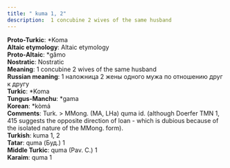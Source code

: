```yaml
---
title: " kuma 1, 2"
description:  1 concubine 2 wives of the same husband
---
```


<strong>Proto-Turkic</strong>:  *Koma<br>
<strong>Altaic etymology</strong>:  Altaic etymology<br>
<strong> Proto-Altaic</strong>:  *gămo<br>
<strong>Nostratic</strong>:  Nostratic<br>
<strong>Meaning</strong>:  1 concubine 2 wives of the same husband<br>
<strong>Russian meaning</strong>:  1 наложница 2 жены одного мужа по отношению друг к другу<br>
<strong>Turkic</strong>:  *Koma<br>
<strong>Tungus-Manchu</strong>:  *gama<br>
<strong>Korean</strong>:  *kòmá<br>
<strong>Comments</strong>:  Turk. > MMong. (MA, LHa) quma id. (although Doerfer TMN 1, 415 suggests the opposite direction of loan - which is dubious because of the isolated nature of the MMong. form).<br>
<strong>Turkish</strong>:  kuma 1, 2<br>
<strong>Tatar</strong>:  quma (Буд.) 1<br>
<strong>Middle Turkic</strong>:  quma (Pav. C.) 1<br>
<strong>Karaim</strong>:  quma 1<br>


